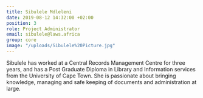 ```yaml
---
title: Sibulele Mdleleni
date: 2019-08-12 14:32:00 +02:00
position: 3
role: Project Administrator
email: sibulele@laws.africa
group: core
image: "/uploads/Sibulele%20Picture.jpg"
---
```


Sibulele has worked at a Central Records Management Centre for three years, and has a Post Graduate Diploma in Library and Information services from the University of Cape Town. She is passionate about bringing knowledge, managing and safe keeping of documents and administration at large.
